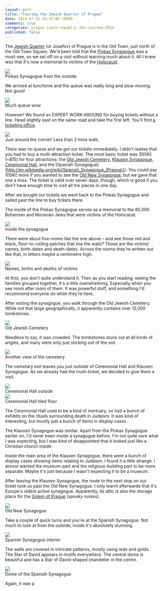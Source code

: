 ```yaml
---
layout: post
title: "Touring the Jewish Quarter of Prague"
date: 2014-07-22 16:37:05 +0200
comments: true
categories: prague czech-republic the-journey-2014
published: false
---
```


The [Jewish Quarter](http://en.wikipedia.org/wiki/Josefov) (or Josefov) of Prague is in the Old Town, just north of the Old Town Square. We'd been told that the [Pinkas Synagogue](http://www.jewishmuseum.cz/en/apinkas.htm) was a must-see, so we set off on a visit without learning much about it. All I knew was that it's now a memorial to victims of the [Holocaust](http://en.wikipedia.org/wiki/The_Holocaust).

<div class="img">
  <a href="{{ root_url }}/images/the-journey/prague/josefov/pinkas.jpg">
    <img src="/images/the-journey/prague/josefov/pinkas.jpg">
  </a>
  <div class="alt">Pinkas Synagogue from the outside</div>
</div>

We arrived at lunchtime and the queue was really long and slow-moving. Not good!

<div class="img">
  <a href="{{ root_url }}/images/the-journey/prague/josefov/pinkas-queue.jpg">
    <img src="/images/the-journey/prague/josefov/pinkas-queue.jpg">
  </a>
  <div class="alt">Much queue wow</div>
</div>

However! We found an EXPERT WORK-AROUND for buying tickets without a line. Head slightly east on the same road and take the first left. You'll find [a ticketing office](https://www.google.com/maps/place/Maiselova+38%2F15,+110+00+Praha-Praha+1,+Czech+Republic/@50.089592,14.4181715,17z/data=!3m1!4b1!4m2!3m1!1s0x470b94e8669ff2a5:0xb73abb80fc435169).

<div class="img">
  <a href="{{ root_url }}/images/the-journey/prague/josefov/ticket-office.jpg">
    <img src="/images/the-journey/prague/josefov/ticket-office.jpg">
  </a>
  <div class="alt">Just around the corner! Less than 2 mins walk.</div>
</div>

There was no queue and we got our tickets immediately. I didn't realise that you had to buy a multi-attraction ticket. The most basic ticket was 300Kč (~$15) for four attractions: the [Old Jewish Cemetery](http://en.wikipedia.org/wiki/Old_Jewish_Cemetery,_Prague), [Klausen Synagogue](http://www.jewishmuseum.cz/en/aklaus.htm), [Ceremonial Hall](http://en.wikipedia.org/wiki/Jewish_Ceremonial_Hall,_Prague), and the [Spanish Synagogue](http://en.wikipedia.org/wiki/Spanish_Synagogue_(Prague\)). You could pay 100Kč more if you wanted to see the [Old New Synagogue](http://en.wikipedia.org/wiki/Old_New_Synagogue,_Prague), but we gave that one a miss. The ticket is valid over seven days, though, which is good if you don't have enough time to visit all the places in one day.

After we bought our tickets we went back to the Pinkas Synagogue and sailed past the line to buy tickets there. 

The inside of the Pinkas Synagogue serves as a memorial to the 80,000 Bohemian and Moravian Jews that were victims of the Holocaust.

<div class="img">
  <a href="{{ root_url }}/images/the-journey/prague/josefov/pinkas-room.jpg">
    <img src="/images/the-journey/prague/josefov/pinkas-room.jpg">
  </a>
  <div class="alt">Inside the synagogue</div>
</div>

There were about five rooms like the one above – and see those red and black, floor-to-ceiling patches that line the walls? Those are the victims' names, birth-dates and death-dates. Across the rooms they're written out like that, in letters maybe a centimetre high.

<div class="img">
  <a href="{{ root_url }}/images/the-journey/prague/josefov/pinkas-names.jpg">
    <img src="/images/the-journey/prague/josefov/pinkas-names.jpg">
  </a>
  <div class="alt">Names, births and deaths of victims</div>
</div>

At first, you don't quite understand it. Then as you start reading, seeing the families grouped together, it's a little overwhelming. Especially when you see room after room of them. It was powerful stuff, and something I'd recommend everyone do while they're here.

After exiting the synagogue, you walk through the Old Jewish Cemetery. While not that large geographically, it apparently contains over 12,000 tombstones.

<div class="img">
  <a href="{{ root_url }}/images/the-journey/prague/josefov/cemetery.jpg">
    <img src="/images/the-journey/prague/josefov/cemetery.jpg">
  </a>
  <div class="alt">Old Jewish Cemetery</div>
</div>

Needless to say, it was crowded. The tombstones stuck out at all kinds of angles, and many were only just sticking out of the soil.

<div class="img">
  <a href="{{ root_url }}/images/the-journey/prague/josefov/cemetery2.jpg">
    <img src="/images/the-journey/prague/josefov/cemetery2.jpg">
  </a>
  <div class="alt">Another view of the cemetery</div>
</div>

The cemetary exit leaves you just outside of Ceremonial Hall and Klausen Synagogue. As we already had the multi-ticket, we decided to give them a visit.

<div class="img">
  <a href="{{ root_url }}/images/the-journey/prague/josefov/ceremonial-hall.jpg">
    <img src="/images/the-journey/prague/josefov/ceremonial-hall.jpg">
  </a>
  <div class="alt">Ceremonial Hall outside</div>
</div>

<div class="img">
  <a href="{{ root_url }}/images/the-journey/prague/josefov/ceremonial-hall-floor.jpg">
    <img src="/images/the-journey/prague/josefov/ceremonial-hall-floor.jpg">
  </a>
  <div class="alt">Ceremonial Hall tiled floor</div>
</div>

The Ceremonial Hall used to be a kind of mortuary, so had a bunch of exhibits on the rituals surrounding death in Judaism. It was kind of interesting, but mostly just a bunch of items in display cases.

The Klausen Synagogue was similar. Apart from the Pinkas Synagogue earlier on, I'd never been inside a synagogue before. I'm not quite sure what I was expecting, but I was kind of disappointed that it looked just like a Christian church inside. 

Inside the main area of the Klausen Synagogue, there were a bunch of display cases showing items relating to Judaism. I found it a little strange. I almost wanted the museum-part and the religious-building part to be more separate. Maybe it's just because I wasn't expecting it to be a museum.

After leaving the Klausen Synagogue, the route to the next stop on our ticket took us past the Old New Synagogue. I only learnt afterwards that it's Europe's oldest active synagogue. Apparently, its attic is also the storage place for the [Golem of Prague](http://en.wikipedia.org/wiki/Golem#The_classic_narrative:_The_Golem_of_Prague) (*spooky noises*).

<div class="img">
  <a href="{{ root_url }}/images/the-journey/prague/josefov/old-new.jpg">
    <img src="/images/the-journey/prague/josefov/old-new.jpg">
  </a>
  <div class="alt">Old New Synagogue</div>
</div>

Take a couple of quick turns and you're at the Spanish Synagogue. Not much to look at from the outside, inside it's absolutely stunning.

<div class="img">
  <a href="{{ root_url }}/images/the-journey/prague/josefov/spanish.jpg">
    <img src="/images/the-journey/prague/josefov/spanish.jpg">
  </a>
  <div class="alt">Spanish Synagogue interior</div>
</div>

The walls are covered in intricate patterns, mostly using reds and golds. The Star of David appears in motifs everywhere. The central dome is beautiful and has a Star of David-shaped chandelier in the centre.

<div class="img">
  <a href="{{ root_url }}/images/the-journey/prague/josefov/spanish-dome.jpg">
    <img src="/images/the-journey/prague/josefov/spanish-dome.jpg">
  </a>
  <div class="alt">Dome of the Spanish Synagogue</div>
</div>

Again, it was p











